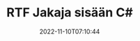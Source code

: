 ---
############################# Static ############################
layout: "auto-gen-merger"
date: 2022-11-10T07:10:44
draft: false
otherformats: vsdm vsdx vssm vssx vstm vstx vsx vtx xlam xls xlsb xlsm xlsx xlt xltm xltx

############################# Head ############################
head_title: "Jaa RTF useiksi tiedostoiksi C#"
head_description: "Jaa yksittäinen RTF-tiedosto useiksi tiedostoiksi sivunumeroiden, sivuvälien, parillisten tai parittomien sivujen perusteella dokumenttien yhdistämissovellusliittymän avulla."

############################# Header ############################
title: "RTF Jakaja sisään C#"
description: "Jaa RTF muutamalla rivillä .NET-koodia."
bg_image: "https://cms.admin.containerize.com/templates/aspose/App_Themes/V3/images/bg/header1.png"
bg_overlay: false
button:
    enable: true
    icon: "fas fa-arrow-down"
    label: "Lataa ilmainen kokeiluversio"
    link: "https://downloads.groupdocs.com/merger/net"

############################# SubMenu ############################
submenu:
    enable: true

    left:
        img_alt: "GroupDocs.Merger for .NET"
        image: "https://cms.admin.containerize.com/templates/groupdocs/images/product-logos/90x90-noborder/groupdocs-merger-net.png"
        product: "GroupDocs.Merger"
        platform: ".NET"

    middle:
        button:

            # button loop
            - link: "https://apireference.groupdocs.com/merger/net"
              text: "API-viite"

            # button loop
            - link: "https://github.com/groupdocs-merger"
              text: "Esimerkkejä koodista"

            # button loop
            - link: "https://products.groupdocs.app/merger/family"
              text: "Live-demoja"

            # button loop
            - link: "https://purchase.groupdocs.com/pricing/merger/net"
              text: "Hinnoittelu"

    right:
        link_download: "https://downloads.groupdocs.com/merger"
        link_learn: "https://docs.groupdocs.com/merger/net"
        link_buy: "https://purchase.groupdocs.com"

############################# About ############################
about:
    enable: true
    title: "Tietoja GroupDocs.Merger for .NET API:sta"
    content: |
        [GroupDocs.Merger for .NET](/fi/merger/net/) -kirjasto tarjoaa yksinkertaisen ratkaisun useiden dokumenttimuotojen turvalliseen yhdistämiseen ja jakamiseen, mukaan lukien PDF, Microsoft Office (Word, Excel, PowerPoint, OneNote), OpenDocument, HTML, kuvat ja monet muut .NET-sovelluksissa. Lisäämällä vain muutaman rivin koodia voit suorittaa useita dokumenttitoimintoja, kuten siirtää, poistaa, kiertää, vaihtaa, purkaa tai muuttaa asiakirjan sivujen suuntaa. Asiakirjojen yhdistämissovellusliittymä tukee myös asiakirjasivujen esikatselua kuvana asiakirjan rakenteen, muotoilun ja sivun sisällön analysoimiseksi.
        
        GroupDocs.Merger API on oikea valinta yritysratkaisuille, jotka tarvitsevat tiedostojen jakamisominaisuuksia. Näitä sovellusliittymiä tuetaan hyvin kaikissa tärkeimmissä käyttöjärjestelmissä ja alustoissa, mukaan lukien .NET Framework, .NET Standard, .NET Core, Mono.

############################# Steps ############################
steps:
    enable: true
    title_left: "Jaa RTF tiedostosivua tuotteessa .NET"
    content_left: |
        [GroupDocs.Merger for .NET](/fi/merger/net/) tekee C#-kehittäjien helpoksi jakaa yhden RTF-tiedoston useiksi tuloksena oleviksi tiedostoiksi toteuttamalla muutama helppo askel.
        
        * Alusta **SplitOptions** tulostiedostojen polkumuodolla.
        * Luo uusi esiintymä **Yhdistys** ja anna lähdedokumentin polku rakentajaparametriksi.
        * Soita **Split** ja välitä **SplitOptions**-objekti tallentaaksesi tuloksena olevat asiakirjat.

    title_right: "Laitteistovaatimukset"
    content_right: |
        GroupDocs.Merger for .NET API-liittymiä tuetaan kaikilla tärkeimmillä alustoilla ja käyttöjärjestelmillä. Ennen kuin suoritat alla olevan koodin, varmista, että sinulla on seuraavat edellytykset asennettuna järjestelmääsi.

        * Käyttöjärjestelmät: Microsoft Windows, Linux, MacOS
        * Kehitysympäristöt: Visual Studio, Xamarin, MonoDevelop
        * Kehykset: .NET Framework, .NET Standard, .NET Core, Mono
        * Lataa tuotteen GroupDocs.Merger for .NET uusin versio osoitteesta [NuGet](https://www.nuget.org/packages/groupdocs.merger)
         
    code: |
     {{% merger/additional-styles %}}
     {{< merger/code-merger title="Kuinka jakaa RTF tiedostoja käyttämällä C# esimerkkikoodia">}}

        ```csharp    
        // Jaa tiedosto RTF GroupDocs.Merger API:lla
        string filePath = "input.rtf";
        string filePathOut = "output.rtf";

        // Alusta SplitOptions-luokka tulostiedostojen polkumuodolla
        SplitOptions splitOptions = new SplitOptions(filePathOut, new int[] { 3, 6, 8 });

        // Toteuta yhdistäminen syötteellä RTF
        using (Merger merger = new Merger(filePath))
          {
            // Soita Split-menetelmää ja välitä SplitOptions-objekti tallentaaksesi tuloksena olevat asiakirjat
            merger.Split(splitOptions);
          }
        ```
     {{< /merger/code-merger >}}

############################# Demos ############################
demos:
    enable: true
    title: "Live-esittelyt - Jaa RTF tiedosto verkossa"
    content: |
       Jaa tiedosto RTF heti käymällä [GroupDocs.Merger Live Demos](https://products.groupdocs.app/splitter/rtf) -sivustolla.
       Live-demolla on seuraavat edut.
        
############################# About Formats ############################
about_formats:
    enable: true

############################# More Formats ############################
more_formats:
    enable: true
    title: "Jaa tiedosto muista muodoista"
    content: |
        .NET dokumentoi yhdistämis- ja split-sovellusliittymän tiedostomuodoille ja kuville. Jaa joitain suosittuja tiedostomuotoja alla kuvatulla tavalla.

############################# Back to top ###############################
back_to_top:
    enable: true
---